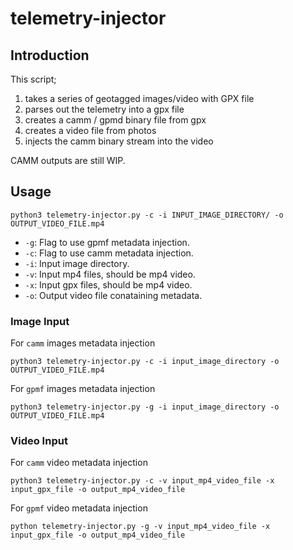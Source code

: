 # telemetry-injector

## Introduction

This script;

1. takes a series of geotagged images/video with GPX file
2. parses out the telemetry into a gpx file
3. creates a camm / gpmd binary file from gpx
4. creates a video file from photos
5. injects the camm binary stream into the video

CAMM outputs are still WIP.

## Usage

```shell
python3 telemetry-injector.py -c -i INPUT_IMAGE_DIRECTORY/ -o OUTPUT_VIDEO_FILE.mp4
```

* `-g`: Flag to use gpmf metadata injection.
* `-c`: Flag to use camm metadata injection.
* `-i`: Input image directory.
* `-v`: Input mp4 files, should be mp4 video.
* `-x`: Input gpx files, should be mp4 video.
* `-o`: Output video file conataining metadata.

### Image Input

For `camm` images metadata injection
	
```shell
python3 telemetry-injector.py -c -i input_image_directory -o OUTPUT_VIDEO_FILE.mp4
```

For `gpmf` images metadata injection

```shell
python3 telemetry-injector.py -g -i input_image_directory -o OUTPUT_VIDEO_FILE.mp4
```

### Video Input

For `camm` video metadata injection
	
```shell
python3 telemetry-injector.py -c -v input_mp4_video_file -x input_gpx_file -o output_mp4_video_file
```

For `gpmf` video metadata injection

```shell
python telemetry-injector.py -g -v input_mp4_video_file -x input_gpx_file -o output_mp4_video_file
```